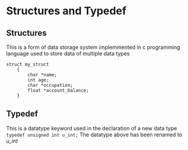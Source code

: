 # Structures and Typedef

## Structures
This is a form of data storage system implemmented in c  programming language used to store data of multiple data types
```
struct my_struct 
	{
		char *name;
		int age;
		char *occupation;
		float *account_balance;
	}
```
	
## Typedef
 This is a datatype keyword used in the declaration of a new data type
`typedef unsigned int u_int;`
The datatype above has been renamed to *u_int*
